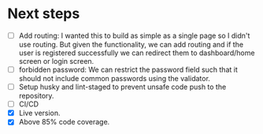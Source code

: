 # Next steps

- [ ] Add routing:
   I wanted this to build as simple as a single page so I didn't use routing. But given the functionality, we can add routing and if the user is registered successfully we can redirect them to dashboard/home screen or login screen.
- [ ] forbidden password:
   We can restrict the password field such that it should not include common passwords using the validator.
- [ ] Setup husky and lint-staged to prevent unsafe code push to the repository.
- [ ] CI/CD
- [x] Live version.
- [x] Above 85% code coverage.
